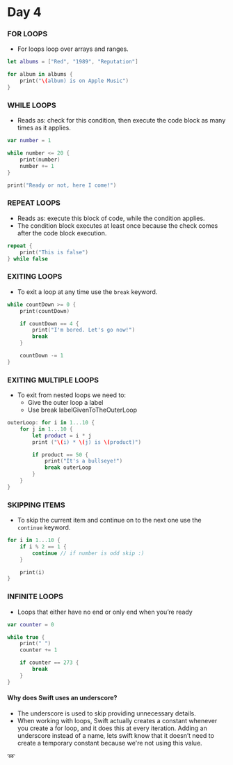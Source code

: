 # Day 4
### FOR LOOPS
- For loops loop over arrays and ranges.
```swift
let albums = ["Red", "1989", "Reputation"]

for album in albums {
    print("\(album) is on Apple Music")
}
```
### WHILE LOOPS
- Reads as: check for this condition, then execute the code block as many times as it applies.
```swift
var number = 1

while number <= 20 {
    print(number)
    number += 1
}

print("Ready or not, here I come!")
```
### REPEAT LOOPS
- Reads as: execute this block of code, while the condition applies.
- The condition block executes at least once because the check comes after the code block execution.

```swift
repeat {
    print("This is false")
} while false
```
### EXITING LOOPS
- To exit a loop at any time use the `break` keyword.

```swift
while countDown >= 0 {
    print(countDown)

    if countDown == 4 {
        print("I'm bored. Let's go now!")
        break
    }

    countDown -= 1
}
```
### EXITING MULTIPLE LOOPS
- To exit from nested loops we need to:
    - Give the outer loop a label
    - Use break labelGivenToTheOuterLoop
    
```swift
outerLoop: for i in 1...10 {
    for j in 1...10 {
        let product = i * j
        print ("\(i) * \(j) is \(product)")

        if product == 50 {
            print("It's a bullseye!")
            break outerLoop
        }
    }
}
```
### SKIPPING ITEMS
-  To skip the current item and continue on to the next one use the `continue` keyword.
```swift
for i in 1...10 {
    if i % 2 == 1 {
        continue // if number is odd skip :)
    }

    print(i)
}
```
### INFINITE LOOPS
- Loops that either have no end or only end when you’re ready
```swift
var counter = 0

while true {
    print(" ")
    counter += 1

    if counter == 273 {
        break
    }
}
```
#### Why does Swift uses an underscore?
- The underscore is used to skip providing unnecessary details. 
- When working with loops, Swift actually creates a constant whenever you create a for loop, and it does this at every iteration. Adding an underscore instead of a name, lets swift know that it doesn’t need to create a temporary constant because we're not using this value. 

:loop:
